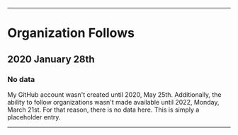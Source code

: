 
***

# Organization Follows

## 2020 January 28th

### No data

My GitHub account wasn't created until 2020, May 25th. Additionally, the ability to follow organizations wasn't made available until 2022, Monday, March 21st. For that reason, there is no data here. This is simply a placeholder entry.

***
